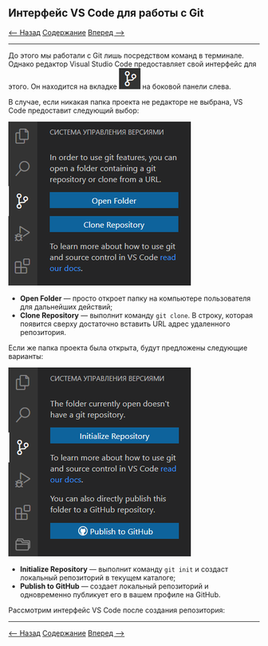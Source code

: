 ## Интерфейс VS Code для работы с Git

[<-- Назад](./11_Other_Commands.md)
[Содержание](./readme.md)
[Вперед -->](./)

---

До этого мы работали с Git лишь посредством команд в терминале. Однако редактор Visual Studio Code предоставляет свой интерфейс для этого. Он находится на вкладке ![VSGitIcon](./assets/VSGit/icon.png) на боковой панели слева. 

В случае, если никакая папка проекта не редакторе не выбрана, VS Code предоставит следующий выбор:

![NoFolder](./assets/VSGit/NoFolder.png)

* **Open Folder** — просто откроет папку на компьютере пользователя для дальнейших действий;
* **Clone Repository** — выполнит команду `git clone`. В строку, которая появится сверху достаточно вставить URL адрес удаленного репозитория.

Если же папка проекта была открыта, будут предложены следующие варианты:

![SelectFolder](./assets/VSGit/SelectFolder.png)

* **Initialize Repository** — выполнит команду `git init` и создаст локальный репозиторий в текущем каталоге;
* **Publish to GitHub** — создает локальный репозиторий и одновременно публикует его в вашем профиле на GitHub. 

Рассмотрим интерфейс VS Code после создания репозитория:




---
[<-- Назад](./11_Other_Commands.md)
[Содержание](./readme.md)
[Вперед -->](./)